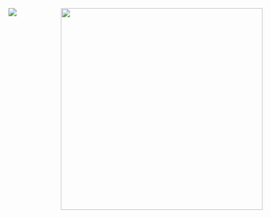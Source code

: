 <img src="https://github-readme-stats.vercel.app/api?username=Abolfazl-Taj&show_icons=true&theme=dark" width="400" align="right"> <img src="https://streak-stats.demolab.com?user=Abolfazl-Taj&theme=react&hide_border=true&border_radius=10&date_format=M%20j%5B%2C%20Y%5D&card_width=350&ring=000000&border=EB0000&background=45%2C0092FF%2CEB0000&stroke=EBEBEB&fire=FF0000&currStreakNum=EBEBEB&sideNums=000000&currStreakLabel=000000&sideLabels=EBEBEB&dates=000000&excludeDaysLabel=000000" align="left">
